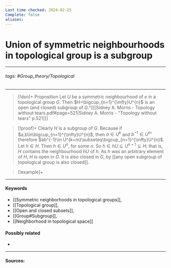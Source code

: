 ```yaml
---
Last time checked: 2024-02-25
Complete: false
aliases:
---
```

# Union of symmetric neighbourhoods in topological group is a subgroup
***
###### tags: #Group_theory/Topological 
***
>[!dsn]+ Proposition
>Let $U$ be a symmetric neighbourhood of $e$ in a topological group $G$. Then $H=\bigcup_{n=1}^{\infty}U^{n}$ is an open (and closed) subgroup of $G$.^[[[Sidney A. Morris - Topology without tears.pdf#page=521|Sidney A. Morris - "Topology without tears" p.521]]]

>[!proof]+
>Clearly $H$ is a subgroup of $G$. Because if $a,b\in\bigcup_{n=1}^{\infty}U^{n}$, then $a\in U^{k}$ and $b^{-1}\in U^{m}$ therefore $ab^{-1}\in U^{k+m}\subseteq\bigcup_{n=1}^{\infty}U^{n}$.
>Let $h\in H$. Then $h\in U^{n}$, for some $n$. So $h\in hU\subseteq U^{n+1}\subseteq H$; that is, $H$ contains the neighbourhood $hU$ of $h$. As $h$ was an arbitrary element of $H$, $H$ is open in $G$. It is also closed in $G$, by [[any open subgroup of topological group is also closed]]. 

>[!example]+ 
>
***
#### Keywords
- [[Symmetric neighborhoods in topological groups]],
- [[Topological group]],
- [[Open and closed subsets]],
- [[Group#Subgroup]],
- [[Neighborhood in topological space]]
#### Possibly related
- 
***
#### Sources: